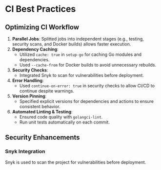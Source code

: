 # CI Best Practices

## Optimizing CI Workflow
1. **Parallel Jobs**: Splitted jobs into independent stages (e.g., testing, security scans, and Docker builds) allows faster execution.
2. **Dependency Caching**:
   - Utilized `cache: true` in `setup-go` for caching Go modules and dependencies.
   - Used `--cache-from` for Docker builds to avoid unnecessary rebuilds.
3. **Security Checks**:
   - Integrated Snyk to scan for vulnerabilities before deployment.
4. **Error Handling**:
   - Used `continue-on-error: true` in security checks to allow CI/CD to continue despite warnings.
5. **Version Pinning**:
   - Specified explicit versions for dependencies and actions to ensure consistent behavior.
6. **Automated Linting & Testing**:
   - Ensured code quality with `golangci-lint`.
   - Run unit tests automatically on each commit.

## Security Enhancements
### Snyk Integration
Snyk is used to scan the project for vulnerabilities before deployment.
